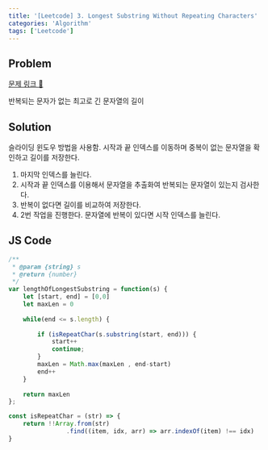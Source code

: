 ```yaml
---
title: '[Leetcode] 3. Longest Substring Without Repeating Characters'
categories: 'Algorithm'
tags: ['Leetcode']
---
```


## Problem

[문제 링크 🔗](https://leetcode.com/problems/longest-substring-without-repeating-characters/)

반복되는 문자가 없는 최고로 긴 문자열의 길이

## Solution

슬라이딩 윈도우 방법을 사용함.
시작과 끝 인덱스를 이동하며 중복이 없는 문자열을 확인하고 길이를 저장한다.

1. 마지막 인덱스를 늘린다.
2. 시작과 끝 인덱스를 이용해서 문자열을 추출화여 반복되는 문자열이 있는지 검사한다.
3. 반복이 없다면 길이를 비교하여 저장한다.
4. 2번 작업을 진행한다. 문자열에 반복이 있다면 시작 인덱스를 늘린다.

## JS Code

```js
/**
 * @param {string} s
 * @return {number}
 */
var lengthOfLongestSubstring = function(s) {
    let [start, end] = [0,0]
    let maxLen = 0
    
    while(end <= s.length) {
        
        if (isRepeatChar(s.substring(start, end))) {
            start++
            continue;
        }
        maxLen = Math.max(maxLen , end-start)
        end++
    }
    
    return maxLen
};

const isRepeatChar = (str) => {
    return !!Array.from(str)
                .find((item, idx, arr) => arr.indexOf(item) !== idx)
}
```
